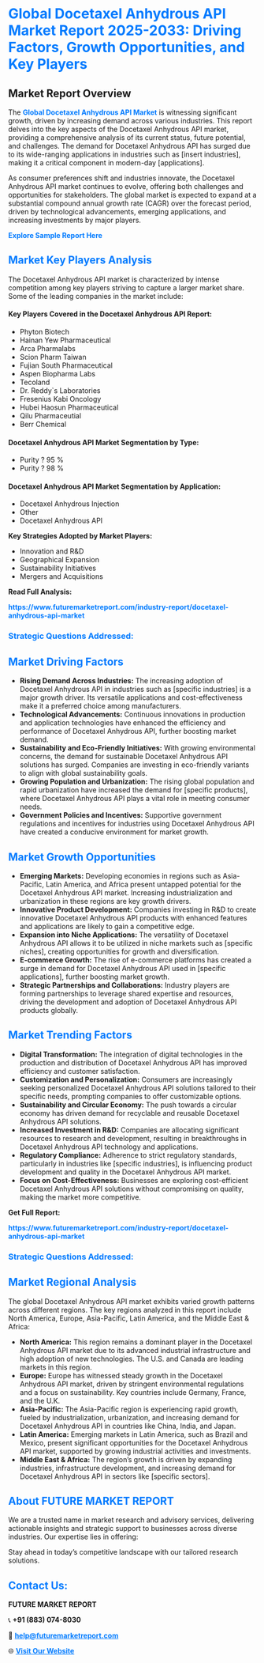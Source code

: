 <h1 style="color: #007BFF;">Global Docetaxel Anhydrous API Market Report 2025-2033: Driving Factors, Growth Opportunities, and Key Players</h1>

<section id="overview">
<h2>Market Report Overview</h2>
<p>The <a href="https://www.futuremarketreport.com/industry-report/docetaxel-anhydrous-api-market" style="color: #007BFF; text-decoration: none;"><strong>Global Docetaxel Anhydrous API Market</strong></a> is witnessing significant growth, driven by increasing demand across various industries. This report delves into the key aspects of the Docetaxel Anhydrous API market, providing a comprehensive analysis of its current status, future potential, and challenges. The demand for Docetaxel Anhydrous API has surged due to its wide-ranging applications in industries such as [insert industries], making it a critical component in modern-day [applications].</p>
<p>As consumer preferences shift and industries innovate, the Docetaxel Anhydrous API market continues to evolve, offering both challenges and opportunities for stakeholders. The global market is expected to expand at a substantial compound annual growth rate (CAGR) over the forecast period, driven by technological advancements, emerging applications, and increasing investments by major players.</p>
</section>

<section id="overview">
<p><a href="https://www.futuremarketreport.com/request-sample/reportId=113328" style="color: #007BFF; text-decoration: none;"><strong>Explore Sample Report Here</strong></a></p>
</section>

<section id="key-players">
<h2 style="color: #007BFF;">Market Key Players Analysis</h2>
<p>The Docetaxel Anhydrous API market is characterized by intense competition among key players striving to capture a larger market share. Some of the leading companies in the market include:</p>
<h4>Key Players Covered in the Docetaxel Anhydrous API Report:</h4>
<ul><li>Phyton Biotech</li><li>Hainan Yew Pharmaceutical</li><li>Arca Pharmalabs</li><li>Scion Pharm Taiwan</li><li>Fujian South Pharmaceutical</li><li>Aspen Biopharma Labs</li><li>Tecoland</li><li>Dr. Reddy`s Laboratories</li><li>Fresenius Kabi Oncology</li><li>Hubei Haosun Pharmaceutical</li><li>Qilu Pharmaceutial</li><li>Berr Chemical</li></ul>
<h4>Docetaxel Anhydrous API Market Segmentation by Type:</h4>
<ul><li>Purity ? 95 %</li><li>Purity ? 98 %</li></ul>

<h4>Docetaxel Anhydrous API Market Segmentation by Application:</h4>
<ul><li>Docetaxel Anhydrous Injection</li><li>Other</li><li>Docetaxel Anhydrous API</li></ul>
<p><strong>Key Strategies Adopted by Market Players:</strong></p>
<ul>
<li>Innovation and R&D</li>
<li>Geographical Expansion</li>
<li>Sustainability Initiatives</li>
<li>Mergers and Acquisitions</li>
</ul>
</section>

<section>
<p><strong>Read Full Analysis: </strong></p><a href="https://www.futuremarketreport.com/industry-report/docetaxel-anhydrous-api-market" style="color: #007BFF; text-decoration: none;"><strong>https://www.futuremarketreport.com/industry-report/docetaxel-anhydrous-api-market</strong></a>
<h3 style="color: #007BFF;">Strategic Questions Addressed:</h3>
</section>

<section id="driving-factors">
<h2 style="color: #007BFF;">Market Driving Factors</h2>
<ul>
<li><strong>Rising Demand Across Industries:</strong> The increasing adoption of Docetaxel Anhydrous API in industries such as [specific industries] is a major growth driver. Its versatile applications and cost-effectiveness make it a preferred choice among manufacturers.</li>
<li><strong>Technological Advancements:</strong> Continuous innovations in production and application technologies have enhanced the efficiency and performance of Docetaxel Anhydrous API, further boosting market demand.</li>
<li><strong>Sustainability and Eco-Friendly Initiatives:</strong> With growing environmental concerns, the demand for sustainable Docetaxel Anhydrous API solutions has surged. Companies are investing in eco-friendly variants to align with global sustainability goals.</li>
<li><strong>Growing Population and Urbanization:</strong> The rising global population and rapid urbanization have increased the demand for [specific products], where Docetaxel Anhydrous API plays a vital role in meeting consumer needs.</li>
<li><strong>Government Policies and Incentives:</strong> Supportive government regulations and incentives for industries using Docetaxel Anhydrous API have created a conducive environment for market growth.</li>
</ul>
</section>

<section id="growth-opportunities">
<h2 style="color: #007BFF;">Market Growth Opportunities</h2>
<ul>
<li><strong>Emerging Markets:</strong> Developing economies in regions such as Asia-Pacific, Latin America, and Africa present untapped potential for the Docetaxel Anhydrous API market. Increasing industrialization and urbanization in these regions are key growth drivers.</li>
<li><strong>Innovative Product Development:</strong> Companies investing in R&D to create innovative Docetaxel Anhydrous API products with enhanced features and applications are likely to gain a competitive edge.</li>
<li><strong>Expansion into Niche Applications:</strong> The versatility of Docetaxel Anhydrous API allows it to be utilized in niche markets such as [specific niches], creating opportunities for growth and diversification.</li>
<li><strong>E-commerce Growth:</strong> The rise of e-commerce platforms has created a surge in demand for Docetaxel Anhydrous API used in [specific applications], further boosting market growth.</li>
<li><strong>Strategic Partnerships and Collaborations:</strong> Industry players are forming partnerships to leverage shared expertise and resources, driving the development and adoption of Docetaxel Anhydrous API products globally.</li>
</ul>
</section>

<section id="trending-factors">
<h2 style="color: #007BFF;">Market Trending Factors</h2>
<ul>
<li><strong>Digital Transformation:</strong> The integration of digital technologies in the production and distribution of Docetaxel Anhydrous API has improved efficiency and customer satisfaction.</li>
<li><strong>Customization and Personalization:</strong> Consumers are increasingly seeking personalized Docetaxel Anhydrous API solutions tailored to their specific needs, prompting companies to offer customizable options.</li>
<li><strong>Sustainability and Circular Economy:</strong> The push towards a circular economy has driven demand for recyclable and reusable Docetaxel Anhydrous API solutions.</li>
<li><strong>Increased Investment in R&D:</strong> Companies are allocating significant resources to research and development, resulting in breakthroughs in Docetaxel Anhydrous API technology and applications.</li>
<li><strong>Regulatory Compliance:</strong> Adherence to strict regulatory standards, particularly in industries like [specific industries], is influencing product development and quality in the Docetaxel Anhydrous API market.</li>
<li><strong>Focus on Cost-Effectiveness:</strong> Businesses are exploring cost-efficient Docetaxel Anhydrous API solutions without compromising on quality, making the market more competitive.</li>
</ul>
</section>

<section>
<p><strong>Get Full Report: </strong></p><a href="https://www.futuremarketreport.com/industry-report/docetaxel-anhydrous-api-market" style="color: #007BFF; text-decoration: none;"><strong>https://www.futuremarketreport.com/industry-report/docetaxel-anhydrous-api-market</strong></a>
<h3 style="color: #007BFF;">Strategic Questions Addressed:</h3>
</section>


<section id="regional-analysis">
<h2 style="color: #007BFF;">Market Regional Analysis</h2>
<p>The global Docetaxel Anhydrous API market exhibits varied growth patterns across different regions. The key regions analyzed in this report include North America, Europe, Asia-Pacific, Latin America, and the Middle East & Africa:</p>
<ul>
<li><strong>North America:</strong> This region remains a dominant player in the Docetaxel Anhydrous API market due to its advanced industrial infrastructure and high adoption of new technologies. The U.S. and Canada are leading markets in this region.</li>
<li><strong>Europe:</strong> Europe has witnessed steady growth in the Docetaxel Anhydrous API market, driven by stringent environmental regulations and a focus on sustainability. Key countries include Germany, France, and the U.K.</li>
<li><strong>Asia-Pacific:</strong> The Asia-Pacific region is experiencing rapid growth, fueled by industrialization, urbanization, and increasing demand for Docetaxel Anhydrous API in countries like China, India, and Japan.</li>
<li><strong>Latin America:</strong> Emerging markets in Latin America, such as Brazil and Mexico, present significant opportunities for the Docetaxel Anhydrous API market, supported by growing industrial activities and investments.</li>
<li><strong>Middle East & Africa:</strong> The region’s growth is driven by expanding industries, infrastructure development, and increasing demand for Docetaxel Anhydrous API in sectors like [specific sectors].</li>
</ul>
</section>

<footer>
<h2 style="color: #007BFF;">About FUTURE MARKET REPORT</h2>
<p>We are a trusted name in market research and advisory services, delivering actionable insights and strategic support to businesses across diverse industries. Our expertise lies in offering:</p>

<p>Stay ahead in today’s competitive landscape with our tailored research solutions.</p>

<h2 style="color: #007BFF;">Contact Us:</h2>
<p><strong>FUTURE MARKET REPORT</strong></p>
<p>📞 <strong>+91 (883) 074-8030</strong></p>
<p>📧 <strong><a href="mailto:help@futuremarketreport.com" style="color: #007BFF;">help@futuremarketreport.com</a></strong></p>
<p>🌐 <strong><a href="https://www.futuremarketreport.com/" style="color: #007BFF;">Visit Our Website</a></strong></p>
</footer>